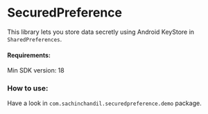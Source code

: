 # SecuredPreference
This library lets you store data secretly using Android KeyStore in `SharedPreferences`.

#### Requirements:

Min SDK version: 18

### How to use:

Have a look in `com.sachinchandil.securedpreference.demo` package.
